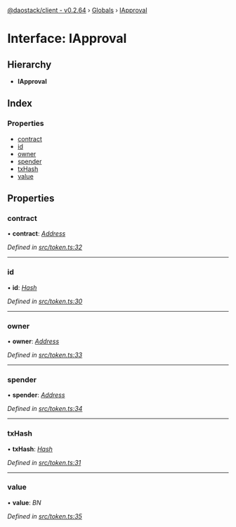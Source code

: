 [@daostack/client - v0.2.64](../README.md) › [Globals](../globals.md) › [IApproval](iapproval.md)

# Interface: IApproval

## Hierarchy

* **IApproval**

## Index

### Properties

* [contract](iapproval.md#contract)
* [id](iapproval.md#id)
* [owner](iapproval.md#owner)
* [spender](iapproval.md#spender)
* [txHash](iapproval.md#txhash)
* [value](iapproval.md#value)

## Properties

###  contract

• **contract**: *[Address](../globals.md#address)*

*Defined in [src/token.ts:32](https://github.com/daostack/client/blob/ca3cbac/src/token.ts#L32)*

___

###  id

• **id**: *[Hash](../globals.md#hash)*

*Defined in [src/token.ts:30](https://github.com/daostack/client/blob/ca3cbac/src/token.ts#L30)*

___

###  owner

• **owner**: *[Address](../globals.md#address)*

*Defined in [src/token.ts:33](https://github.com/daostack/client/blob/ca3cbac/src/token.ts#L33)*

___

###  spender

• **spender**: *[Address](../globals.md#address)*

*Defined in [src/token.ts:34](https://github.com/daostack/client/blob/ca3cbac/src/token.ts#L34)*

___

###  txHash

• **txHash**: *[Hash](../globals.md#hash)*

*Defined in [src/token.ts:31](https://github.com/daostack/client/blob/ca3cbac/src/token.ts#L31)*

___

###  value

• **value**: *BN*

*Defined in [src/token.ts:35](https://github.com/daostack/client/blob/ca3cbac/src/token.ts#L35)*
